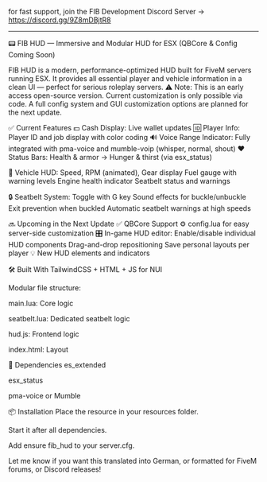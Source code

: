 for fast support, join the FIB Development Discord Server -> https://discord.gg/9Z8mDBjtR8
__________________________________________________________________________________________________________________________________________________________________________________________________
📟 FIB HUD — Immersive and Modular HUD for ESX (QBCore & Config Coming Soon)

FIB HUD is a modern, performance-optimized HUD built for FiveM servers running ESX. It provides all essential player and vehicle information in a clean UI — perfect for serious roleplay servers.
⚠️ Note: This is an early access open-source version. Current customization is only possible via code. A full config system and GUI customization options are planned for the next update.

✅ Current Features
💵 Cash Display: Live wallet updates
🆔 Player Info: Player ID and job display with color coding
🔊 Voice Range Indicator: Fully integrated with pma-voice and mumble-voip (whisper, normal, shout)
❤️ Status Bars: Health & armor -> Hunger & thirst (via esx_status)

🚗 Vehicle HUD:
Speed, RPM (animated), Gear display
Fuel gauge with warning levels
Engine health indicator
Seatbelt status and warnings

🔒 Seatbelt System:
Toggle with G key
Sound effects for buckle/unbuckle
Exit prevention when buckled
Automatic seatbelt warnings at high speeds

🔜 Upcoming in the Next Update
✅ QBCore Support
⚙️ config.lua for easy server-side customization
🎛️ In-game HUD editor:
Enable/disable individual HUD components
Drag-and-drop repositioning
Save personal layouts per player
💡 New HUD elements and indicators

🛠️ Built With
TailwindCSS + HTML + JS for NUI

Modular file structure:

main.lua: Core logic

seatbelt.lua: Dedicated seatbelt logic

hud.js: Frontend logic

index.html: Layout

🔗 Dependencies
es_extended

esx_status

pma-voice or Mumble

📦 Installation
Place the resource in your resources folder.

Start it after all dependencies.

Add ensure fib_hud to your server.cfg.

Let me know if you want this translated into German, or formatted for FiveM forums, or Discord releases!

